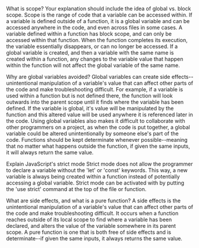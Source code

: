 What is scope? Your explanation should include the idea of global vs. block scope.
Scope is the range of code that a variable can be accessed within.  If a variable is defined outside of a function, it is a global variable and can be accessed anywhere in the code, and even across files in some cases.  A variable defined within a function has block scope, and can only be accessed within that function.  When the function completes its execution, the variable essentially disappears, or can no longer be accessed.  If a global variable is created, and then a variable with the same name is created within a function, any changes to the variable value that happen within the function will not affect the global variable of the same name.

Why are global variables avoided?
Global variables can create side effects--unintentional manipulation of a variable's value that can affect other parts of the code and make troubleshooting difficult.  For example, if a variable is used within a function but is not defined there, the function will look outwards into the parent scope until it finds where the variable has been defined.  If the variable is global, it's value will be manipulated by the function and this altered value will be used anywhere it is referenced later in the code.  Using global variables also makes it difficult to collaborate with other programmers on a project, as when the code is put together, a global variable could be altered unintentionally by someone else's part of the code.  Functions should be kept determinate whenever possible--meaning that no matter what happens outside the function, if given the same inputs, it will always return the same value.

Explain JavaScript's strict mode
Strict mode does not allow the programmer to declare a variable without the 'let' or 'const' keywords.  This way, a new variable is always being created within a function instead of potentially accessing a global variable.  Strict mode can be activated with by putting the 'use strict' command at the top of the file or function.

What are side effects, and what is a pure function?
A side effects is the unintentional manipulation of a variable's value that can affect other parts of the code and make troubleshooting difficult.  It occurs when a function reaches outside of its local scope to find where a variable has been declared, and alters the value of the variable somewhere in its parent scope.  A pure function is one that is both free of side effects and is determinate--if given the same inputs, it always returns the same value.
